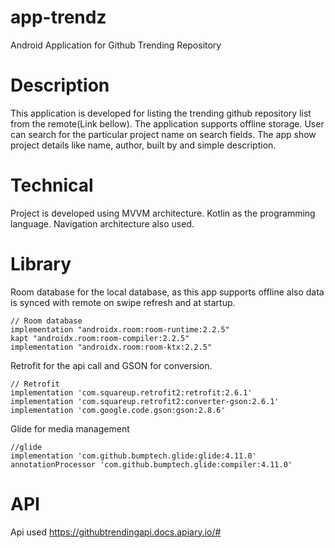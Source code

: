 # app-trendz
Android Application for Github Trending Repository

# Description
This application is developed for listing the trending github repository list from the remote(Link bellow). The application supports offline storage. User can search for the 
particular project name on search fields. The app show project details like name, author, built by and simple description.


# Technical 
Project is developed using MVVM architecture.
Kotlin as the programming language.
Navigation architecture also used.

# Library

Room database for the local database, as this app supports offline also data is synced with remote on swipe refresh and at startup.

    // Room database
    implementation "androidx.room:room-runtime:2.2.5"
    kapt "androidx.room:room-compiler:2.2.5"
    implementation "androidx.room:room-ktx:2.2.5"

Retrofit for the api call and GSON for conversion.

    // Retrofit
    implementation 'com.squareup.retrofit2:retrofit:2.6.1'
    implementation 'com.squareup.retrofit2:converter-gson:2.6.1'
    implementation 'com.google.code.gson:gson:2.8.6'

Glide for media management
    
    //glide
    implementation 'com.github.bumptech.glide:glide:4.11.0'
    annotationProcessor 'com.github.bumptech.glide:compiler:4.11.0'
    
 # API
 
 Api used https://githubtrendingapi.docs.apiary.io/#
 
 
 
 
